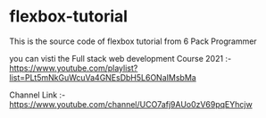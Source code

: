 # flexbox-tutorial
This is the source code of flexbox tutorial from 6 Pack Programmer



you can visti the Full stack web development Course 2021 :- https://www.youtube.com/playlist?list=PLt5mNkGuWcuVa4GNEsDbH5L6ONaIMsbMa


Channel Link :- https://www.youtube.com/channel/UCO7afj9AUo0zV69pqEYhcjw
